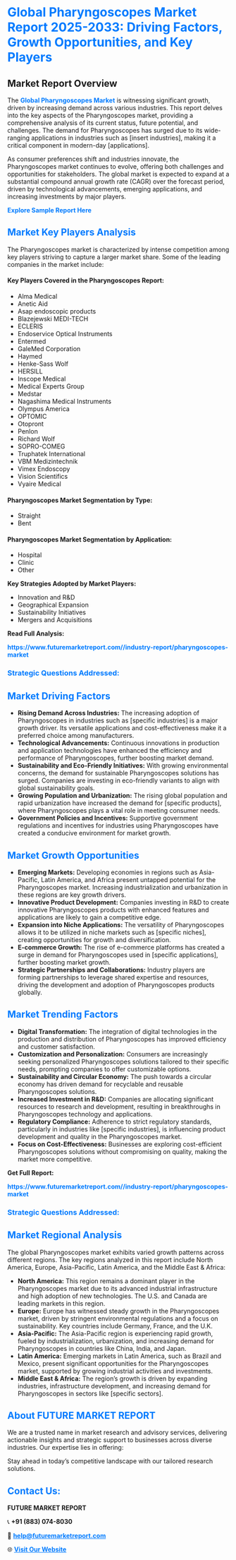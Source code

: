<h1 style="color: #007BFF;">Global Pharyngoscopes Market Report 2025-2033: Driving Factors, Growth Opportunities, and Key Players</h1>

<section id="overview">
<h2>Market Report Overview</h2>
<p>The <a href="https://www.futuremarketreport.com//industry-report/pharyngoscopes-market" style="color: #007BFF; text-decoration: none;"><strong>Global Pharyngoscopes Market</strong></a> is witnessing significant growth, driven by increasing demand across various industries. This report delves into the key aspects of the Pharyngoscopes market, providing a comprehensive analysis of its current status, future potential, and challenges. The demand for Pharyngoscopes has surged due to its wide-ranging applications in industries such as [insert industries], making it a critical component in modern-day [applications].</p>
<p>As consumer preferences shift and industries innovate, the Pharyngoscopes market continues to evolve, offering both challenges and opportunities for stakeholders. The global market is expected to expand at a substantial compound annual growth rate (CAGR) over the forecast period, driven by technological advancements, emerging applications, and increasing investments by major players.</p>
</section>

<section id="overview">
<p><a href="https://www.futuremarketreport.com//request-sample/reportId=48556" style="color: #007BFF; text-decoration: none;"><strong>Explore Sample Report Here</strong></a></p>
</section>

<section id="key-players">
<h2 style="color: #007BFF;">Market Key Players Analysis</h2>
<p>The Pharyngoscopes market is characterized by intense competition among key players striving to capture a larger market share. Some of the leading companies in the market include:</p>
<h4>Key Players Covered in the Pharyngoscopes Report:</h4>
<ul><li>Alma Medical</li><li>Anetic Aid</li><li>Asap endoscopic products</li><li>Blazejewski MEDI-TECH</li><li>ECLERIS</li><li>Endoservice Optical Instruments</li><li>Entermed</li><li>GaleMed Corporation</li><li>Haymed</li><li>Henke-Sass Wolf</li><li>HERSILL</li><li>Inscope Medical</li><li>Medical Experts Group</li><li>Medstar</li><li>Nagashima Medical Instruments</li><li>Olympus America</li><li>OPTOMIC</li><li>Otopront</li><li>Penlon</li><li>Richard Wolf</li><li>SOPRO-COMEG</li><li>Truphatek International</li><li>VBM Medizintechnik</li><li>Vimex Endoscopy</li><li>Vision Scientifics</li><li>Vyaire Medical</li></ul>
<h4>Pharyngoscopes Market Segmentation by Type:</h4>
<ul><li>Straight</li><li>Bent</li></ul>

<h4>Pharyngoscopes Market Segmentation by Application:</h4>
<ul><li>Hospital</li><li>Clinic</li><li>Other</li></ul>
<p><strong>Key Strategies Adopted by Market Players:</strong></p>
<ul>
<li>Innovation and R&D</li>
<li>Geographical Expansion</li>
<li>Sustainability Initiatives</li>
<li>Mergers and Acquisitions</li>
</ul>
</section>

<section>
<p><strong>Read Full Analysis: </strong></p><a href="https://www.futuremarketreport.com//industry-report/pharyngoscopes-market" style="color: #007BFF; text-decoration: none;"><strong>https://www.futuremarketreport.com//industry-report/pharyngoscopes-market</strong></a>
<h3 style="color: #007BFF;">Strategic Questions Addressed:</h3>
</section>

<section id="driving-factors">
<h2 style="color: #007BFF;">Market Driving Factors</h2>
<ul>
<li><strong>Rising Demand Across Industries:</strong> The increasing adoption of Pharyngoscopes in industries such as [specific industries] is a major growth driver. Its versatile applications and cost-effectiveness make it a preferred choice among manufacturers.</li>
<li><strong>Technological Advancements:</strong> Continuous innovations in production and application technologies have enhanced the efficiency and performance of Pharyngoscopes, further boosting market demand.</li>
<li><strong>Sustainability and Eco-Friendly Initiatives:</strong> With growing environmental concerns, the demand for sustainable Pharyngoscopes solutions has surged. Companies are investing in eco-friendly variants to align with global sustainability goals.</li>
<li><strong>Growing Population and Urbanization:</strong> The rising global population and rapid urbanization have increased the demand for [specific products], where Pharyngoscopes plays a vital role in meeting consumer needs.</li>
<li><strong>Government Policies and Incentives:</strong> Supportive government regulations and incentives for industries using Pharyngoscopes have created a conducive environment for market growth.</li>
</ul>
</section>

<section id="growth-opportunities">
<h2 style="color: #007BFF;">Market Growth Opportunities</h2>
<ul>
<li><strong>Emerging Markets:</strong> Developing economies in regions such as Asia-Pacific, Latin America, and Africa present untapped potential for the Pharyngoscopes market. Increasing industrialization and urbanization in these regions are key growth drivers.</li>
<li><strong>Innovative Product Development:</strong> Companies investing in R&D to create innovative Pharyngoscopes products with enhanced features and applications are likely to gain a competitive edge.</li>
<li><strong>Expansion into Niche Applications:</strong> The versatility of Pharyngoscopes allows it to be utilized in niche markets such as [specific niches], creating opportunities for growth and diversification.</li>
<li><strong>E-commerce Growth:</strong> The rise of e-commerce platforms has created a surge in demand for Pharyngoscopes used in [specific applications], further boosting market growth.</li>
<li><strong>Strategic Partnerships and Collaborations:</strong> Industry players are forming partnerships to leverage shared expertise and resources, driving the development and adoption of Pharyngoscopes products globally.</li>
</ul>
</section>

<section id="trending-factors">
<h2 style="color: #007BFF;">Market Trending Factors</h2>
<ul>
<li><strong>Digital Transformation:</strong> The integration of digital technologies in the production and distribution of Pharyngoscopes has improved efficiency and customer satisfaction.</li>
<li><strong>Customization and Personalization:</strong> Consumers are increasingly seeking personalized Pharyngoscopes solutions tailored to their specific needs, prompting companies to offer customizable options.</li>
<li><strong>Sustainability and Circular Economy:</strong> The push towards a circular economy has driven demand for recyclable and reusable Pharyngoscopes solutions.</li>
<li><strong>Increased Investment in R&D:</strong> Companies are allocating significant resources to research and development, resulting in breakthroughs in Pharyngoscopes technology and applications.</li>
<li><strong>Regulatory Compliance:</strong> Adherence to strict regulatory standards, particularly in industries like [specific industries], is influencing product development and quality in the Pharyngoscopes market.</li>
<li><strong>Focus on Cost-Effectiveness:</strong> Businesses are exploring cost-efficient Pharyngoscopes solutions without compromising on quality, making the market more competitive.</li>
</ul>
</section>

<section>
<p><strong>Get Full Report: </strong></p><a href="https://www.futuremarketreport.com//industry-report/pharyngoscopes-market" style="color: #007BFF; text-decoration: none;"><strong>https://www.futuremarketreport.com//industry-report/pharyngoscopes-market</strong></a>
<h3 style="color: #007BFF;">Strategic Questions Addressed:</h3>
</section>


<section id="regional-analysis">
<h2 style="color: #007BFF;">Market Regional Analysis</h2>
<p>The global Pharyngoscopes market exhibits varied growth patterns across different regions. The key regions analyzed in this report include North America, Europe, Asia-Pacific, Latin America, and the Middle East & Africa:</p>
<ul>
<li><strong>North America:</strong> This region remains a dominant player in the Pharyngoscopes market due to its advanced industrial infrastructure and high adoption of new technologies. The U.S. and Canada are leading markets in this region.</li>
<li><strong>Europe:</strong> Europe has witnessed steady growth in the Pharyngoscopes market, driven by stringent environmental regulations and a focus on sustainability. Key countries include Germany, France, and the U.K.</li>
<li><strong>Asia-Pacific:</strong> The Asia-Pacific region is experiencing rapid growth, fueled by industrialization, urbanization, and increasing demand for Pharyngoscopes in countries like China, India, and Japan.</li>
<li><strong>Latin America:</strong> Emerging markets in Latin America, such as Brazil and Mexico, present significant opportunities for the Pharyngoscopes market, supported by growing industrial activities and investments.</li>
<li><strong>Middle East & Africa:</strong> The region’s growth is driven by expanding industries, infrastructure development, and increasing demand for Pharyngoscopes in sectors like [specific sectors].</li>
</ul>
</section>

<footer>
<h2 style="color: #007BFF;">About FUTURE MARKET REPORT</h2>
<p>We are a trusted name in market research and advisory services, delivering actionable insights and strategic support to businesses across diverse industries. Our expertise lies in offering:</p>

<p>Stay ahead in today’s competitive landscape with our tailored research solutions.</p>

<h2 style="color: #007BFF;">Contact Us:</h2>
<p><strong>FUTURE MARKET REPORT</strong></p>
<p>📞 <strong>+91 (883) 074-8030</strong></p>
<p>📧 <strong><a href="mailto:help@futuremarketreport.com" style="color: #007BFF;">help@futuremarketreport.com</a></strong></p>
<p>🌐 <strong><a href="https://www.futuremarketreport.com/" style="color: #007BFF;">Visit Our Website</a></strong></p>
</footer>